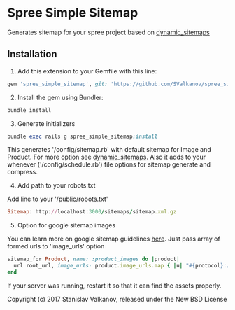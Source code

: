 Spree Simple Sitemap
==================

Generates sitemap for your spree project based on [dynamic_sitemaps](https://github.com/lassebunk/dynamic_sitemaps)

## Installation

1. Add this extension to your Gemfile with this line:
  ```ruby
  gem 'spree_simple_sitemap', git: 'https://github.com/SValkanov/spree_simple_sitemap', branch: '3-1-stable'
  ```

2. Install the gem using Bundler:
  ```ruby
  bundle install
  ```

3. Generate initializers
  ```ruby
  bundle exec rails g spree_simple_sitemap:install
  ```
  This generates '/config/sitemap.rb' with default sitemap for Image and Product. For more option see [dynamic_sitemaps](https://github.com/lassebunk/dynamic_sitemaps).
  Also it adds to your whenever ('/config/schedule.rb') file options for sitemap generate and compress.

4. Add path to your robots.txt

  Add line to your '/public/robots.txt'
  ```ruby
  Sitemap: http://localhost:3000/sitemaps/sitemap.xml.gz
  ```

5. Option for google sitemap images

  You can learn more on google sitemap guidelines [here](https://support.google.com/webmasters/answer/178636?hl=en).
  Just pass array of formed urls to 'image_urls' option
  ```ruby
  sitemap_for Product, name: :product_images do |product|
    url root_url, image_urls: product.image_urls.map { |u| "#{protocol}://#{host}#{u}" }
  end
  ```

  If your server was running, restart it so that it can find the assets properly.


Copyright (c) 2017 Stanislav Valkanov, released under the New BSD License

